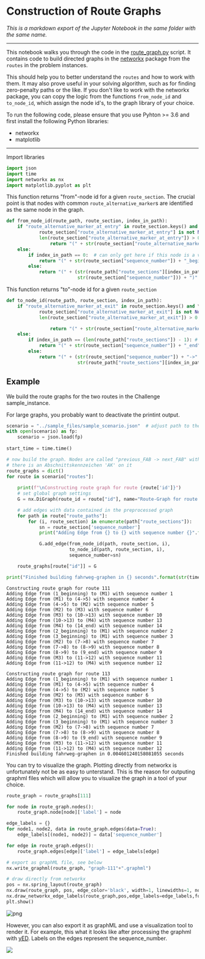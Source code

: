 
# Construction of Route Graphs

_This is a markdown export of the Jupyter Notebook in the same folder with the same name._

**************************************

This notebook walks you through the code in the [route_graph.py](https://gitlab.crowdai.org/SBB/train-schedule-optimisation-challenge-starter-kit/blob/master/utils/route_graph.py) script. It contains code to build directed graphs in the [networkx](https://networkx.github.io/) package from the `routes` in the problem instances. 

This should help you to better understand the `routes` and how to work with them. It may also prove useful in your solving algorithm, such as for finding zero-penalty paths or the like. If you don't like to work with the networkx package, you can copy the logic from the functions `from_node_id` and `to_node_id`, which assign the node id's, to the graph library of your choice.

To run the following code, please ensure that you use Pyhton >= 3.6 and first install the following Python libraries:
- networkx
- matplotlib

**************************************

Import libraries


```python
import json
import time
import networkx as nx
import matplotlib.pyplot as plt
```

This function returns "from"-node id for a given `route_section`. The crucial point is that nodes with common `route_alternative_marker`s are identified as the same node in the graph.


```python
def from_node_id(route_path, route_section, index_in_path):
    if "route_alternative_marker_at_entry" in route_section.keys() and \
            route_section["route_alternative_marker_at_entry"] is not None and \
            len(route_section["route_alternative_marker_at_entry"]) > 0:
                return "(" + str(route_section["route_alternative_marker_at_entry"][0]) + ")"
    else:
        if index_in_path == 0:  # can only get here if this node is a very beginning of a route
            return "(" + str(route_section["sequence_number"]) + "_beginning)"
        else:
            return "(" + (str(route_path["route_sections"][index_in_path - 1]["sequence_number"]) + "->" +
                          str(route_section["sequence_number"])) + ")"
```

This function returns "to"-node id for a given `route_section`


```python
def to_node_id(route_path, route_section, index_in_path):
    if "route_alternative_marker_at_exit" in route_section.keys() and \
            route_section["route_alternative_marker_at_exit"] is not None and \
            len(route_section["route_alternative_marker_at_exit"]) > 0:

                return "(" + str(route_section["route_alternative_marker_at_exit"][0]) + ")"
    else:
        if index_in_path == (len(route_path["route_sections"]) - 1): # meaning this node is a very end of a route
            return "(" + str(route_section["sequence_number"]) + "_end" + ")"
        else:
            return "(" + (str(route_section["sequence_number"]) + "->" +
                          str(route_path["route_sections"][index_in_path + 1]["sequence_number"])) + ")"
```

## Example
We build the route graphs for the two routes in the Challenge sample_instance.

For large graphs, you probably want to deactivate the printint output.



```python
scenario = "../sample_files/sample_scenario.json"  # adjust path to the sample instance if it is not located there
with open(scenario) as fp:
    scenario = json.load(fp)
    
start_time = time.time()

# now build the graph. Nodes are called "previous_FAB -> next_FAB" within lineare abschnittsfolgen and "AK" if
# there is an Abschnittskennzeichen 'AK' on it
route_graphs = dict()
for route in scenario["routes"]:
    
    print(f"\nConstructing route graph for route {route['id']}")
    # set global graph settings
    G = nx.DiGraph(route_id = route["id"], name="Route-Graph for route "+str(route["id"]))

    # add edges with data contained in the preprocessed graph
    for path in route["route_paths"]:
        for (i, route_section) in enumerate(path["route_sections"]):
            sn = route_section['sequence_number']
            print("Adding Edge from {} to {} with sequence number {}".format(from_node_id(path, route_section, i), to_node_id(path, route_section, i), sn))

            G.add_edge(from_node_id(path, route_section, i),
                       to_node_id(path, route_section, i),
                       sequence_number=sn)

    route_graphs[route["id"]] = G

print("Finished building fahrweg-graphen in {} seconds".format(str(time.time() - start_time)))
```

    
    Constructing route graph for route 111
    Adding Edge from (1_beginning) to (M1) with sequence number 1
    Adding Edge from (M1) to (4->5) with sequence number 4
    Adding Edge from (4->5) to (M2) with sequence number 5
    Adding Edge from (M2) to (M3) with sequence number 6
    Adding Edge from (M3) to (10->13) with sequence number 10
    Adding Edge from (10->13) to (M4) with sequence number 13
    Adding Edge from (M4) to (14_end) with sequence number 14
    Adding Edge from (2_beginning) to (M1) with sequence number 2
    Adding Edge from (3_beginning) to (M1) with sequence number 3
    Adding Edge from (M2) to (7->8) with sequence number 7
    Adding Edge from (7->8) to (8->9) with sequence number 8
    Adding Edge from (8->9) to (9_end) with sequence number 9
    Adding Edge from (M3) to (11->12) with sequence number 11
    Adding Edge from (11->12) to (M4) with sequence number 12
    
    Constructing route graph for route 113
    Adding Edge from (1_beginning) to (M1) with sequence number 1
    Adding Edge from (M1) to (4->5) with sequence number 4
    Adding Edge from (4->5) to (M2) with sequence number 5
    Adding Edge from (M2) to (M3) with sequence number 6
    Adding Edge from (M3) to (10->13) with sequence number 10
    Adding Edge from (10->13) to (M4) with sequence number 13
    Adding Edge from (M4) to (14_end) with sequence number 14
    Adding Edge from (2_beginning) to (M1) with sequence number 2
    Adding Edge from (3_beginning) to (M1) with sequence number 3
    Adding Edge from (M2) to (7->8) with sequence number 7
    Adding Edge from (7->8) to (8->9) with sequence number 8
    Adding Edge from (8->9) to (9_end) with sequence number 9
    Adding Edge from (M3) to (11->12) with sequence number 11
    Adding Edge from (11->12) to (M4) with sequence number 12
    Finished building fahrweg-graphen in 0.004601240158081055 seconds
    

You can try to visualize the graph. Plotting directly from networkx is unfortunately not be as easy to unterstand. This is the reason for outputing graphml files which will allow you to visualize the graph in a tool of your choice.


```python
route_graph = route_graphs[111]

for node in route_graph.nodes():
    route_graph.node[node]['label'] = node

edge_labels = {}
for node1, node2, data in route_graph.edges(data=True):
    edge_labels[(node1, node2)] = data['sequence_number'] 

for edge in route_graph.edges():
    route_graph.edges[edge]['label'] = edge_labels[edge]

# export as graphML file, see below
nx.write_graphml(route_graph, "graph-111"+".graphml")

# draw directly from networkx
pos = nx.spring_layout(route_graph)
nx.draw(route_graph, pos, edge_color='black', width=1, linewidths=1, node_size=500, node_color='pink', alpha=0.9)
nx.draw_networkx_edge_labels(route_graph,pos,edge_labels=edge_labels,font_color='red')
plt.show()
```


![png](utils/img/output_11_0.png)


However, you can also export it as graphML and use a visualization tool to render it. For example, this what it looks like after processing the graphml with [yED](https://www.yworks.com/products/yed/download). Labels on the edges represent the sequence_number. 

![](https://gitlab.crowdai.org/SBB/train-schedule-optimisation-challenge-starter-kit/raw/master/utils/img/graph-111.png)